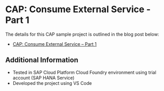 # CAP: Consume External Service - Part 1

The details for this CAP sample project is outlined in the blog post below:
- [CAP: Consume External Service – Part 1](https://blogs.sap.com/2020/05/26/cap-consume-external-service-part-1/)

## Additional Information

- Tested in SAP Cloud Platform Cloud Foundry environment using trial account (SAP HANA Service)
- Developed the project using VS Code